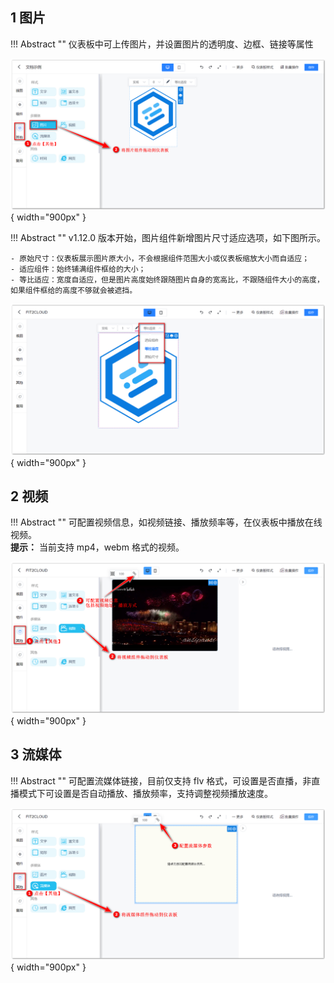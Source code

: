 ## 1 图片

!!! Abstract ""
	仪表板中可上传图片，并设置图片的透明度、边框、链接等属性

![仪表盘编辑_其他组件](../../img/dashboard_generation/图片_入口.png){ width="900px" }

!!! Abstract ""
	v1.12.0 版本开始，图片组件新增图片尺寸适应选项，如下图所示。

	- 原始尺寸：仪表板展示图片原大小，不会根据组件范围大小或仪表板缩放大小而自适应；
	- 适应组件：始终铺满组件框给的大小；
	- 等比适应：宽度自适应，但是图片高度始终跟随图片自身的宽高比，不跟随组件大小的高度，如果组件框给的高度不够就会被遮挡。

![仪表盘编辑_其他组件](../../img/dashboard_generation/图片.png){ width="900px" }

## 2 视频

!!! Abstract ""
	可配置视频信息，如视频链接、播放频率等，在仪表板中播放在线视频。  
	**提示：** 当前支持 mp4，webm 格式的视频。

![仪表盘编辑_其他组件](../../img/dashboard_generation/视频.png){ width="900px" }

## 3 流媒体

!!! Abstract ""
	可配置流媒体链接，目前仅支持 flv 格式，可设置是否直播，非直播模式下可设置是否自动播放、播放频率，支持调整视频播放速度。

![流媒体](../../img/dashboard_generation/流媒体.png){ width="900px" }